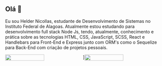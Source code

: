 ## Olá 👋

Eu sou Helder Nicollas, estudante de Desenvolvimento de Sistemas no Instituto Federal de Alagoas. Atualmente estou estudando para desenvolvimento full stack Node Js, tendo, atualmente, conhecimento e prática sobre as tecnologias HTML, CSS, JavaScript, SCSS, React e Handlebars para Front-End e Express junto com ORM's como o Sequelize para Back-End com criação de projetos pessoais.



<div style="display: flex;">
  <img width="50%" src="https://github-readme-stats.vercel.app/api?username=Helder-programer&show_icons=true&theme=dracula"/>]
  <img width="50%" src="https://github-readme-stats.vercel.app/api/top-langs/?username=Helder-programer&layout=compact&theme=dracula"/>  
</div>
